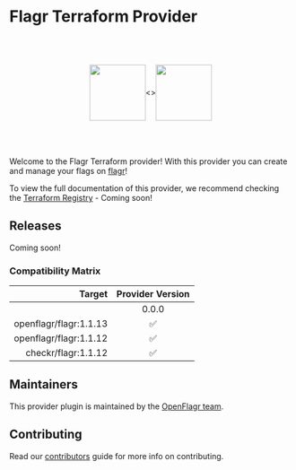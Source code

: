 Flagr Terraform Provider
==================
<p align="center" style="display: flex;justify-content: center; align-items: center; height: 200px;">
    <img src="https://avatars.githubusercontent.com/u/49816112?s=400&v=4" height="100px">        <>
    <img src="https://cdn.rawgit.com/hashicorp/terraform-website/master/content/source/assets/images/logo-hashicorp.svg" height="100px">
</p>

Welcome to the Flagr Terraform provider! With this provider you can create and manage your flags on [flagr](https://github.com/openflagr/flagr)!

To view the full documentation of this provider, we recommend checking the [Terraform Registry](https://registry.terraform.io/providers/marceloboeira/flagr/latest) - Coming soon!

Releases
---------

Coming soon!


### Compatibility Matrix

|   Target                | Provider Version   |
|------------------------:|:------------------:|
|                         |       0.0.0        |
|  openflagr/flagr:1.1.13 | :white_check_mark: |
|  openflagr/flagr:1.1.12 | :white_check_mark: |
|     checkr/flagr:1.1.12 | :white_check_mark: |

Maintainers
-----------

This provider plugin is maintained by the [OpenFlagr team](https://github.com/orgs/openflagr/people).

Contributing
------------

Read our [contributors](https://github.com/marceloboeira/terraform-provider-flagr/docs/CONTRIBUTING.md) guide for more info on contributing.
